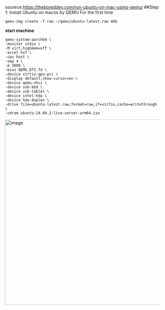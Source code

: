 sourece:https://theboreddev.com/run-ubuntu-on-mac-using-qemu/
##Step 1: Install Ubuntu on macos by QEMU
For the first time
```
qemu-img create -f raw ~/qemu/ubuntu-latest.raw 40G
```
**start machine**
```
qemu-system-aarch64 \
-monitor stdio \
-M virt,highmem=off \
-accel hvf \
-cpu host \
-smp 4 \
-m 3000 \
-bios QEMU_EFI.fd \
-device virtio-gpu-pci \
-display default,show-cursor=on \
-device qemu-xhci \
-device usb-kbd \
-device usb-tablet \
-device intel-hda \
-device hda-duplex \
-drive file=ubuntu-latest.raw,format=raw,if=virtio,cache=writethrough \
-cdrom ubuntu-24.04.2-live-server-arm64.iso
```

<img width="601" alt="image" src="https://github.com/user-attachments/assets/f1435437-3b75-4c39-88a9-1f05b25dafc2" />
